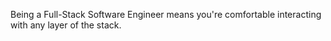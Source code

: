 Being a Full-Stack Software Engineer means you're comfortable interacting with any layer of the stack.
